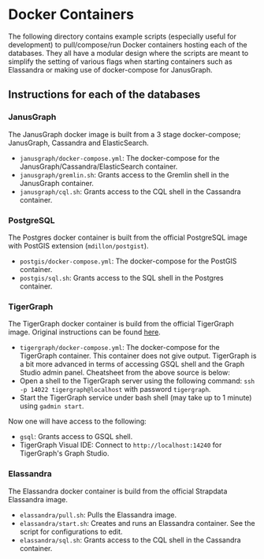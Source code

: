 # Docker Containers

The following directory contains example scripts (especially useful for development) to pull/compose/run Docker containers hosting each of the databases. They all have a modular design where the scripts are meant to simplify the setting of various flags when starting containers such as Elassandra or making use of docker-compose for JanusGraph.

## Instructions for each of the databases

### JanusGraph

The JanusGraph docker image is built from a 3 stage docker-compose; JanusGraph, Cassandra and ElasticSearch.
* `janusgraph/docker-compose.yml`: The docker-compose for the JanusGraph/Cassandra/ElasticSearch container.
* `janusgraph/gremlin.sh`: Grants access to the Gremlin shell in the JanusGraph container.
* `janusgraph/cql.sh`: Grants access to the CQL shell in the Cassandra container.

### PostgreSQL 

The Postgres docker container is built from the official PostgreSQL image with PostGIS extension (`mdillon/postgist`).
* `postgis/docker-compose.yml`: The docker-compose for the PostGIS container.
* `postgis/sql.sh`: Grants access to the SQL shell in the Postgres container.

### TigerGraph 

The TigerGraph docker container is build from the official TigerGraph image. Original instructions can be found [here](https://github.com/tigergraph/ecosys/blob/master/guru_scripts/docker/README.md).
* `tigergraph/docker-compose.yml`: The docker-compose for the TigerGraph container. This container does not give output.
TigerGraph is a bit more advanced in terms of accessing GSQL shell and the Graph Studio admin panel. Cheatsheet from the above source is below:
* Open a shell to the TigerGraph server using the following command: `ssh -p 14022 tigergraph@localhost` with password `tigergraph`.
* Start the TigerGraph service under bash shell (may take up to 1 minute) using `gadmin start`.

Now one will have access to the following:
* `gsql`: Grants access to GSQL shell.
* TigerGraph Visual IDE: Connect to `http://localhost:14240` for TigerGraph's Graph Studio.


### Elassandra 

The Elassandra docker container is build from the official Strapdata Elassandra image.
* `elassandra/pull.sh`: Pulls the Elassandra image.
* `elassandra/start.sh`: Creates and runs an Elassandra container. See the script for configurations to edit.
* `elassandra/sql.sh`: Grants access to the CQL shell in the Cassandra container.
